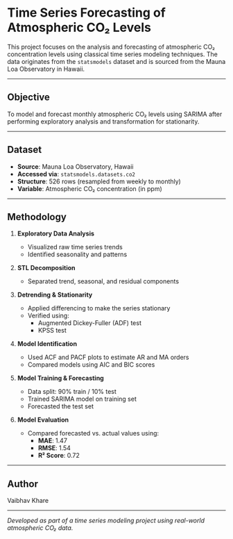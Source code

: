 # Time Series Forecasting of Atmospheric CO₂ Levels

This project focuses on the analysis and forecasting of atmospheric CO₂ concentration levels using classical time series modeling techniques. The data originates from the `statsmodels` dataset and is sourced from the Mauna Loa Observatory in Hawaii.

---

##  Objective

To model and forecast monthly atmospheric CO₂ levels using SARIMA after performing exploratory analysis and transformation for stationarity.

---

##  Dataset

- **Source**: Mauna Loa Observatory, Hawaii
- **Accessed via**: `statsmodels.datasets.co2`
- **Structure**: 526 rows (resampled from weekly to monthly)
- **Variable**: Atmospheric CO₂ concentration (in ppm)

---

##  Methodology

1. **Exploratory Data Analysis**
   - Visualized raw time series trends
   - Identified seasonality and patterns

2. **STL Decomposition**
   - Separated trend, seasonal, and residual components

3. **Detrending & Stationarity**
   - Applied differencing to make the series stationary
   - Verified using:
     - Augmented Dickey-Fuller (ADF) test
     - KPSS test

4. **Model Identification**
   - Used ACF and PACF plots to estimate AR and MA orders
   - Compared models using AIC and BIC scores

5. **Model Training & Forecasting**
   - Data split: 90% train / 10% test
   - Trained SARIMA model on training set
   - Forecasted the test set

6. **Model Evaluation**
   - Compared forecasted vs. actual values using:
     - **MAE**: 1.47  
     - **RMSE**: 1.54  
     - **R² Score**: 0.72

---

##  Author

Vaibhav Khare

---

*Developed as part of a time series modeling project using real-world atmospheric CO₂ data.*

